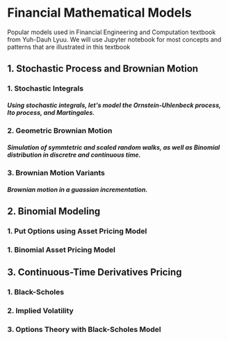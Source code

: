 # Financial Mathematical Models
Popular models used in Financial Engineering and Computation textbook from Yuh-Dauh Lyuu. We will use Jupyter notebook for most concepts and patterns that are illustrated in this textbook 

## 1. Stochastic Process and Brownian Motion
###  1. Stochastic Integrals
#####     Using stochastic integrals, let's model the Ornstein-Uhlenbeck process, Ito process, and Martingales.                                   
###  2. Geometric Brownian Motion
#####     Simulation of symmtetric and scaled random walks, as well as Binomial distribution in discretre and continuous time.
###  3. Brownian Motion Variants
#####     Brownian motion in a guassian incrementation.

## 2. Binomial Modeling
###  1. Put Options using Asset Pricing Model
###  1. Binomial Asset Pricing Model

## 3. Continuous-Time Derivatives Pricing
###  1. Black-Scholes
###  2. Implied Volatility
###  3. Options Theory with Black-Scholes Model
